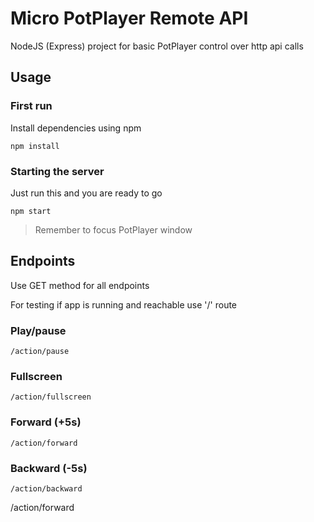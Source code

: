 # Micro PotPlayer Remote API

NodeJS (Express) project for basic PotPlayer control over http api calls

## Usage
### First run
Install dependencies using npm
```
npm install
```
### Starting the server
Just run this and you are ready to go
```
npm start
```
> Remember to focus PotPlayer window

## Endpoints
Use GET method for all endpoints

For testing if app is running and reachable use '/' route

### Play/pause
```
/action/pause
```

### Fullscreen
```
/action/fullscreen
```

### Forward (+5s)
```
/action/forward
```

### Backward (-5s)
```
/action/backward
```

/action/forward

